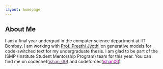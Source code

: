 ```yaml
---
layout: homepage
---
```


## About Me

I am a final year undergrad in the computer science department at IIT Bombay. I am working with [Prof. Preethi Jyothi](https://www.cse.iitb.ac.in/~pjyothi/) on generative models for code-switched text for my undergraduate thesis. I am glad to be part of the ISMP (Institute Student Mentorship Program) team for this year.
You can find me on codechef([<span style='color:rgb(104, 66, 115)'>ishan_00</span>](https://www.codechef.com/users/ishan_00)) and codeforces([<span style='color:rgb(170, 0, 170)'>ishan00</span>](https://codeforces.com/profile/ishan00))




